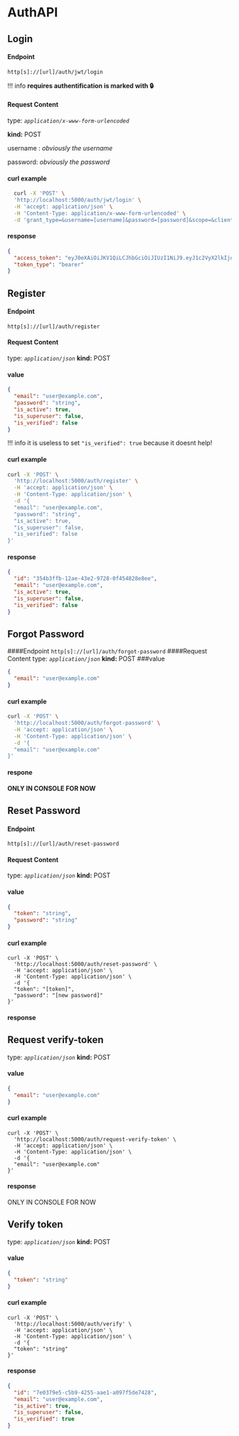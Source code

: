 # AuthAPI
## **Login**
#### Endpoint
`http[s]://[url]/auth/jwt/login`

!!! info
    **requires authentification is marked with :lock:**
#### Request Content
type: *`application/x-www-form-urlencoded`*

**kind:** POST

username : *obviously the username*

password: *obviously the password*
#### curl example
```sh
  curl -X 'POST' \
  'http://localhost:5000/auth/jwt/login' \
  -H 'accept: application/json' \
  -H 'Content-Type: application/x-www-form-urlencoded' \
  -d 'grant_type=&username=[username]&password=[password]&scope=&client_id=&client_secret='
```
####  response
```json
{
  "access_token": "eyJ0eXAiOiJKV1QiLCJhbGciOiJIUzI1NiJ9.eyJ1c2VyX2lkIjoiMzU4OGI0OWUtMmZiNS00YWMwLTkxOTgtOTNkYjQwN2ZhMDY4IiwiYXVkIjoiZmFzdGFwaS11c2VyczphdXRoIiwiZXhwIjoxNjE2NDQzMDY2fQ.cUnbJq5aK1_fZtndeQf4PTwTHySfIH3lJsTiYaOhde8",
  "token_type": "bearer"
}
```
## **Register**
#### Endpoint
`http[s]://[url]/auth/register`
#### Request Content
type: *`application/json`*
**kind:** POST
#### value
```json
{
  "email": "user@example.com",
  "password": "string",
  "is_active": true,
  "is_superuser": false,
  "is_verified": false
}
```
!!! info
    it is useless to set `"is_verified": true` because it doesnt help!
#### curl example
```sh
curl -X 'POST' \
  'http://localhost:5000/auth/register' \
  -H 'accept: application/json' \
  -H 'Content-Type: application/json' \
  -d '{
  "email": "user@example.com",
  "password": "string",
  "is_active": true,
  "is_superuser": false,
  "is_verified": false
}'
```
#### response
```json
{
  "id": "354b3ffb-12ae-43e2-9728-0f454828e8ee",
  "email": "user@example.com",
  "is_active": true,
  "is_superuser": false,
  "is_verified": false
}
```
## **Forgot Password**
####Endpoint
`http[s]://[url]/auth/forgot-password`
####Request Content
type: *`application/json`*
**kind:** POST
###value
```json
{
  "email": "user@example.com"
}
```
#### curl example
```sh
curl -X 'POST' \
  'http://localhost:5000/auth/forgot-password' \
  -H 'accept: application/json' \
  -H 'Content-Type: application/json' \
  -d '{
  "email": "user@example.com"
}'
```
#### respone
**ONLY IN CONSOLE FOR NOW**
## **Reset Password**
#### Endpoint
`http[s]://[url]/auth/reset-password`
#### Request Content
type: *`application/json`*
**kind:** POST
#### value
```json
{
  "token": "string",
  "password": "string"
}
```
#### curl example
```shell
curl -X 'POST' \
  'http://localhost:5000/auth/reset-password' \
  -H 'accept: application/json' \
  -H 'Content-Type: application/json' \
  -d '{
  "token": "[token]",
  "password": "[new password]"
}'
```
#### response
## **Request verify-token**
type: *`application/json`*
**kind:** POST
#### value
```json
{
  "email": "user@example.com"
}
```
#### curl example
```shell
curl -X 'POST' \
  'http://localhost:5000/auth/request-verify-token' \
  -H 'accept: application/json' \
  -H 'Content-Type: application/json' \
  -d '{
  "email": "user@example.com"
}'
```
#### response
ONLY IN CONSOLE FOR NOW
## Verify token
type: *`application/json`*
**kind:** POST
#### value
```json
{
  "token": "string"
}
```
#### curl example
```shell
curl -X 'POST' \
  'http://localhost:5000/auth/verify' \
  -H 'accept: application/json' \
  -H 'Content-Type: application/json' \
  -d '{
  "token": "string"
}'
```
#### response
```json
{
  "id": "7e0379e5-c5b9-4255-aae1-a097f5de7428",
  "email": "user@example.com",
  "is_active": true,
  "is_superuser": false,
  "is_verified": true
}
```

